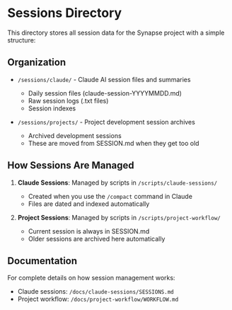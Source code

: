 # Sessions Directory

This directory stores all session data for the Synapse project with a simple structure:

## Organization

- `/sessions/claude/` - Claude AI session files and summaries
  - Daily session files (claude-session-YYYYMMDD.md)
  - Raw session logs (.txt files)
  - Session indexes

- `/sessions/projects/` - Project development session archives
  - Archived development sessions
  - These are moved from SESSION.md when they get too old

## How Sessions Are Managed

1. **Claude Sessions**: Managed by scripts in `/scripts/claude-sessions/`
   - Created when you use the `/compact` command in Claude
   - Files are dated and indexed automatically

2. **Project Sessions**: Managed by scripts in `/scripts/project-workflow/`
   - Current session is always in SESSION.md
   - Older sessions are archived here automatically

## Documentation

For complete details on how session management works:
- Claude sessions: `/docs/claude-sessions/SESSIONS.md`
- Project workflow: `/docs/project-workflow/WORKFLOW.md`
